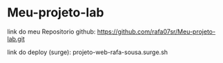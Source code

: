 # Meu-projeto-lab

link do meu Repositorio github: https://github.com/rafa07sr/Meu-projeto-lab.git

link do deploy (surge): projeto-web-rafa-sousa.surge.sh
